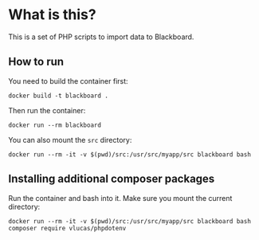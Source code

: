 # What is this?

This is a set of PHP scripts to import data to Blackboard.

## How to run

You need to build the container first:

```
docker build -t blackboard .
```

Then run the container:

```
docker run --rm blackboard
```

You can also mount the `src` directory:

```
docker run --rm -it -v $(pwd)/src:/usr/src/myapp/src blackboard bash
```


## Installing additional composer packages

Run the container and bash into it. Make sure you mount the current directory:

```
docker run --rm -it -v $(pwd)/src:/usr/src/myapp/src blackboard bash
composer require vlucas/phpdotenv
```


